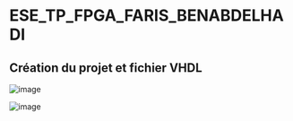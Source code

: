 # ESE_TP_FPGA_FARIS_BENABDELHADI
## Création du projet et fichier VHDL

![image](https://github.com/user-attachments/assets/cc96e5e8-a7f8-49ce-a5f3-19d23ffa2958)

![image](https://github.com/user-attachments/assets/1a469142-2cc3-4db2-8517-a11b2742fae5)
